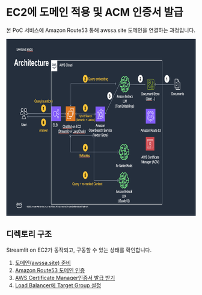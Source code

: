 <h1 align="left"><b>EC2에 도메인 적용 및 ACM 인증서 발급</b></h1>
본 PoC 서비스에 Amazon Route53 통해 awssa.site 도메인을 연결하는 과정입니다.
<p align="center">
    <img src="./images/00_architecture.png"  width="900" height="470">
</p>

## <div id="Contents">**디렉토리 구조**</div>
Streamlit on EC2가 동작되고, 구동할 수 있는 상태를 확인합니다.

1. [도메인(awssa.site) 준비](./01_prepare_domain.md)
2. [Amazon Route53 도메인 인증](./02_setup_route53.md)
3. [AWS Certificate Manager인증서 발급 받기](./03_acm_certificate_manager.md)  
4. [Load Balancer에 Target Group 설정](./04_setup_load_balancer.md)
